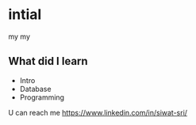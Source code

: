 # intial
my my

## What did I learn
- Intro
- Database
- Programming

U can reach me https://www.linkedin.com/in/siwat-sri/
